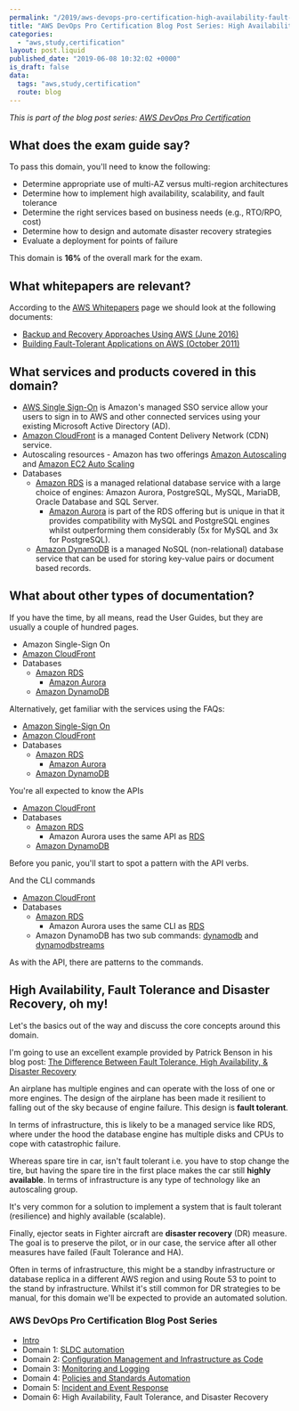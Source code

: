 ```yaml
---
permalink: "/2019/aws-devops-pro-certification-high-availability-fault-tolerance-disaster-recover"
title: "AWS DevOps Pro Certification Blog Post Series: High Availability, Fault Tolerance and Disaster Recovery"
categories:
  - "aws,study,certification"
layout: post.liquid
published_date: "2019-06-08 10:32:02 +0000"
is_draft: false
data:
  tags: "aws,study,certification"
  route: blog
---
```


_This is part of the blog post series: [AWS DevOps Pro Certification](/2019/aws-devops-pro-certification-intro/)_

## What does the exam guide say?

To pass this domain, you'll need to know the following:

- Determine appropriate use of multi-AZ versus multi-region architectures
- Determine how to implement high availability, scalability, and fault tolerance
- Determine the right services based on business needs (e.g., RTO/RPO, cost)
- Determine how to design and automate disaster recovery strategies
- Evaluate a deployment for points of failure

This domain is **16%** of the overall mark for the exam.

## What whitepapers are relevant?

According to the [AWS Whitepapers](https://aws.amazon.com/whitepapers) page we should look at the following documents:

- [Backup and Recovery Approaches Using AWS (June 2016)][wp_backup_and_recovery]
- [Building Fault-Tolerant Applications on AWS (October 2011)][wp_build_ft_apps_on_aws]

## What services and products covered in this domain?

- [AWS Single Sign-On][sso_page] is Amazon's managed SSO service allow your users to sign in to AWS and other connected services using your existing Microsoft Active Directory (AD).
- [Amazon CloudFront][cloudfront_page] is a managed Content Delivery Network (CDN) service.
- Autoscaling resources - Amazon has two offerings [Amazon Autoscaling][autoscaling_page] and [Amazon EC2 Auto Scaling][asg_page]
- Databases
  - [Amazon RDS][rds_page] is a managed relational database service with a large choice of engines: Amazon Aurora, PostgreSQL, MySQL, MariaDB, Oracle Database and SQL Server.
    - [Amazon Aurora][aurora_page] is part of the RDS offering but is unique in that it provides compatibility with MySQL and PostgreSQL engines whilst outperforming them considerably (5x for MySQL and 3x for PostgreSQL).
  - [Amazon DynamoDB][dynamodb_page] is a managed NoSQL (non-relational) database service that can be used for storing key-value pairs or document based records.

## What about other types of documentation?

If you have the time, by all means, read the User Guides, but they are usually a couple of hundred pages.

- Amazon Single-Sign On
- [Amazon CloudFront][cloudfront_guide]
- Databases
  - [Amazon RDS][rds_guide]
    - [Amazon Aurora][aurora_guide]
  - [Amazon DynamoDB][dynamodb_guide]

Alternatively, get familiar with the services using the FAQs:

- [Amazon Single-Sign On][sso_faq]
- [Amazon CloudFront][cloudfront_faq]
- Databases
  - [Amazon RDS][rds_faq]
    - [Amazon Aurora][aurora_faq]
  - [Amazon DynamoDB][dynamodb_faq]

You're all expected to know the APIs

- [Amazon CloudFront][cloudfront_api]
- Databases
  - [Amazon RDS][rds_api]
    - Amazon Aurora uses the same API as [RDS][rds_api]
  - [Amazon DynamoDB][dynamodb_api]

Before you panic, you'll start to spot a pattern with the API verbs.

And the CLI commands

- [Amazon CloudFront][cloudfront_cli]
- Databases
  - [Amazon RDS][rds_cli]
    - Amazon Aurora uses the same CLI as [RDS][rds_cli]
  - Amazon DynamoDB has two sub commands: [dynamodb][dynamodb_cli1] and [dynamodbstreams][dynamodb_cli2]

As with the API, there are patterns to the commands.

## High Availability, Fault Tolerance and Disaster Recovery, oh my!

Let's the basics out of the way and discuss the core concepts around this domain.

I'm going to use an excellent example provided by Patrick Benson in his blog post: [The Difference Between Fault Tolerance, High Availability, & Disaster Recovery][link_pbenson]

An airplane has multiple engines and can operate with the loss of one or more engines. The design of the airplane has been made it resilient to falling out of the sky because of engine failure. This design is **fault tolerant**.

In terms of infrastructure, this is likely to be a managed service like RDS, where under the hood the database engine has multiple disks and CPUs to cope with catastrophic failure.

Whereas spare tire in car, isn't fault tolerant i.e. you have to stop change the tire, but having the spare tire in the first place makes the car still **highly available**. In terms of infrastructure is any type of technology like an autoscaling group.

It's very common for a solution to implement a system that is fault tolerant (resilience) and highly available (scalable).

Finally, ejector seats in Fighter aircraft are **disaster recovery** (DR) measure. The goal is to preserve the pilot, or in our case, the service after all other measures have failed (Fault Tolerance and HA).

Often in terms of infrastructure, this might be a standby infrastructure or database replica in a different AWS region and using Route 53 to point to the stand by infrastructure. Whilst it's still common for DR strategies to be manual, for this domain we'll be expected to provide an automated solution.

<!-- product meta links -->

[sso_page]: https://aws.amazon.com/single-sign-on/
[sso_faq]: https://aws.amazon.com/single-sign-on/faqs/
[sso_guide]: https://docs.aws.amazon.com/singlesignon/latest/userguide/what-is.html

[cloudfront_page]: https://aws.amazon.com/cloudfront/
[cloudfront_pricing]: https://aws.amazon.com/cloudfront/pricing/?nc=sn&loc=3
[cloudfront_faq]: https://aws.amazon.com/cloudfront/faqs/?nc=sn&loc=6
[cloudfront_guide]: https://docs.aws.amazon.com/AmazonCloudFront/latest/DeveloperGuide/index.html
[cloudfront_cli]: https://docs.aws.amazon.com/cli/latest/reference/cloudfront/index.html
[cloudfront_api]: https://docs.aws.amazon.com/cloudfront/latest/APIReference/Welcome.html
[cloudfront_wp1]: https://d0.awsstatic.com/whitepapers/Security/Secure_content_delivery_with_CloudFront_whitepaper.pdf
[cloudfront_wp2]: https://d1.awsstatic.com/whitepapers/wordpress-best-practices-on-aws.pdf?trk=gs_card
[cloudfront_wp3]: https://d0.awsstatic.com/whitepapers/deploying-wordpress-with-aws-elastic-beanstalk.pdf
[cloudfront_usecases]: https://aws.amazon.com/cloudfront/case-studies/?nc=sn&loc=7

[autoscaling_page]: https://aws.amazon.com/autoscaling/
[autoscaling_faq]: https://aws.amazon.com/autoscaling/faqs/
[autoscaling_guide]: https://docs.aws.amazon.com/autoscaling/plans/userguide/
[autoscaling_api]: https://docs.aws.amazon.com/autoscaling/plans/APIReference/
[autoscaling_cli]: https://docs.aws.amazon.com/cli/latest/reference/autoscaling-plans/index.html

[asg_page]: https://aws.amazon.com/ec2/autoscaling/
[asg_faq]: https://aws.amazon.com/ec2/autoscaling/faqs/
[asg_guide]: https://docs.aws.amazon.com/AWSEC2/latest/UserGuide/index.html
[asg_api]: https://docs.aws.amazon.com/AWSEC2/latest/APIReference/index.html
[asg_cli]: https://docs.aws.amazon.com/cli/latest/reference/autoscaling/index.html
[rds_page]: https://aws.amazon.com/rds/
[rds_pricing]: https://aws.amazon.com/rds/pricing/
[rds_faq]: https://aws.amazon.com/rds/faqs/
[rds_guide]: https://docs.aws.amazon.com/AmazonRDS/latest/UserGuide/index.html
[rds_cli]: https://docs.aws.amazon.com/cli/latest/reference/rds/index.html
[rds_api]: https://docs.aws.amazon.com/AmazonRDS/latest/APIReference/index.html

[aurora_page]: https://aws.amazon.com/rds/aurora/
[aurora_pricing]: https://aws.amazon.com/rds/aurora/pricing/
[aurora_faq]: https://aws.amazon.com/rds/aurora/faqs/
[aurora_guide]: https://docs.aws.amazon.com/AmazonRDS/latest/AuroraUserGuide/index.html

[dynamodb_page]: https://aws.amazon.com/dynamodb/
[dynamodb_pricing]: https://aws.amazon.com/dynamodb/pricing/
[dynamodb_faq]: https://aws.amazon.com/dynamodb/faqs/
[dynamodb_guide]: http://docs.aws.amazon.com/amazondynamodb/latest/developerguide/
[dynamodb_cli1]: https://docs.aws.amazon.com/cli/latest/reference/dynamodb/index.html
[dynamodb_cli2]: https://docs.aws.amazon.com/cli/latest/reference/dynamodbstreams/index.html
[dynamodb_api]: http://docs.aws.amazon.com/amazondynamodb/latest/APIReference/

<!-- white papers -->

[wp_backup_and_recovery]: https://d1.awsstatic.com/whitepapers/Storage/Backup_and_Recovery_Approaches_Using_AWS.pdf
[wp_build_ft_apps_on_aws]: https://d1.awsstatic.com/whitepapers/aws-building-fault-tolerant-applications.pdf

<!-- domain intro -->

[link_pbenson]: http://www.pbenson.net/2014/02/the-difference-between-fault-tolerance-high-availability-disaster-recovery/

### AWS DevOps Pro Certification Blog Post Series

- [Intro](/2019/aws-devops-pro-certification-intro/)
- Domain 1: [SLDC automation](/2019/aws-devops-pro-certification-sdlc-intro/)
- Domain 2: [Configuration Management and Infrastructure as Code](/2019/aws-devops-pro-certification-configuration-management-and-infrastructure-as-code-intro/)
- Domain 3: [Monitoring and Logging](/2019/aws-devops-pro-certification-monitoring-and-logging)
- Domain 4: [Policies and Standards Automation](/2019/aws-devops-pro-certification-policy-standards-automation/)
- Domain 5: [Incident and Event Response](/2019/aws-devops-pro-certification-incident-and-event-response/)
- Domain 6: High Availability, Fault Tolerance, and Disaster Recovery